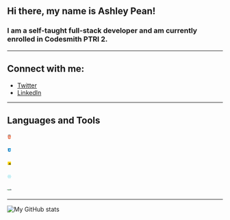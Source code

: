 ## Hi there, my name is Ashley Pean!

### I am a self-taught full-stack developer and am currently enrolled in Codesmith PTRI 2. 

---

## Connect with me: 
- [Twitter](https://twitter.com/12sugarplums)
- [LinkedIn](https://www.linkedin.com/in/ashley-pean/)

---

## Languages and Tools
<img src = "img/html.png" 
alt = "HTML" 
style = " margin-right: 10px; width: 10px; height: auto;" />

<img src = "img/css.svg" 
alt = "CSS" 
style = " margin-right: 10px; width: 10px; height: auto;" />

<img src = "img/javascript.svg" 
alt = "JavaScript" 
style = " margin-right: 10px; width: 10px; height: auto;" />

<img src = "img/react.svg" 
alt = "React" 
style = " margin-right: 10px; width: 10px; height: auto;" />

<img src = "img/nodejs.svg" 
alt = "NodeJS" 
style = " margin-right: 10px; width: 10px; height: auto;" />

---

![My GitHub stats](https://github-readme-stats.vercel.app/api?username=ashleypean&show_icons=true&hide_border=true&hide=stars&count_private=true&theme=midnight-purple)
